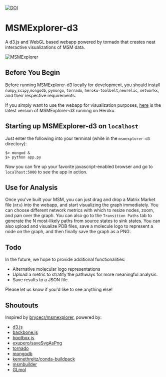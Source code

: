 [![DOI](https://zenodo.org/badge/doi/10.5281/zenodo.20726.svg)](http://dx.doi.org/10.5281/zenodo.20726)

MSMExplorer-d3
=================

A d3.js and WebGL based webapp powered by tornado that creates neat interactive visualizations of MSM data.

![MSMExplorer](https://raw.github.com/cxhernandez/msmexplorer-d3/master/images/example.png)

Before You Begin
----------------
Before running MSMExplorer-d3 locally for development, you should install ``numpy``,``scipy``,``mongodb``, ``pymongo``, ``tornado``, ``heroku-toolbelt``,``newrelic``, ``networkx``, and their respective requirements.

If you simply want to use the webapp for visualization purposes, [here](http://msmexplorer-d3.herokuapp.com) is the latest version of MSMExplorer-d3 running on Heroku.


Starting up MSMExplorer-d3 on ``localhost``
----------------
Just enter the following into your terminal (while in the ``msmexplorer-d3`` directory):

````
$> mongod &
$> python app.py
````

Now you can fire up your favorite javascript-enabled browser and go to ``localhost:5000`` to see the app in action.

Use for Analysis
----------------
Once you've built your MSM, you can just drag and drop a Matrix Market file (``mtx``) into the webapp, and start visualizing the graph immediately. You can choose different network metrics with which to resize nodes, zoom, and pan over the graph. You can also go to the ``Transition Paths`` tab to generate the N most-likely paths from source states to sink states. You can also upload and visualize PDB files, save a molecule logo to represent a node on the graph, and then finally save the graph as a PNG.

Todo
---------------

In the future, we hope to provide additional functionalities:

+ Alternative molecular logo representations
+ Upload a metric to stratify the pathways for more meaningful analysis.
+ Save results to a JSON file.

Please let us know if you'd like to see anything else!

Shoutouts
----------------
Inspired by [brycecr/msmexplorer](https://github.com/brycecr/msmexplorer), powered by:

- [d3.js](http://d3js.org/)
- [backbone.js](http://backbonejs.org/)
- [bootbox.js](http://bootboxjs.com/)
- [exupero/saveSvgAsPng](https://github.com/exupero/saveSvgAsPng)
- [tornado](http://www.tornadoweb.org/en/stable/)
- [mongodb](http://www.mongodb.org/)
- [kennethreitz/conda-buildpack](https://github.com/kennethreitz/conda-buildpack)
- [msmbuilder](http://msmbuilder.org/)
- [GLmol](https://github.com/biochem-fan/GLmol)
